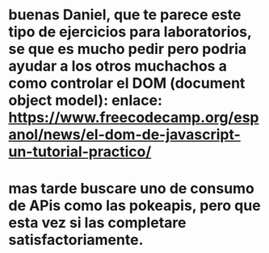 # buenas Daniel, que te parece este tipo de ejercicios para laboratorios, se que es mucho pedir pero podria ayudar a los otros muchachos a como controlar el DOM (document object model): enlace: https://www.freecodecamp.org/espanol/news/el-dom-de-javascript-un-tutorial-practico/
# mas tarde buscare uno de consumo de APis como las pokeapis, pero que esta vez si las completare satisfactoriamente.
